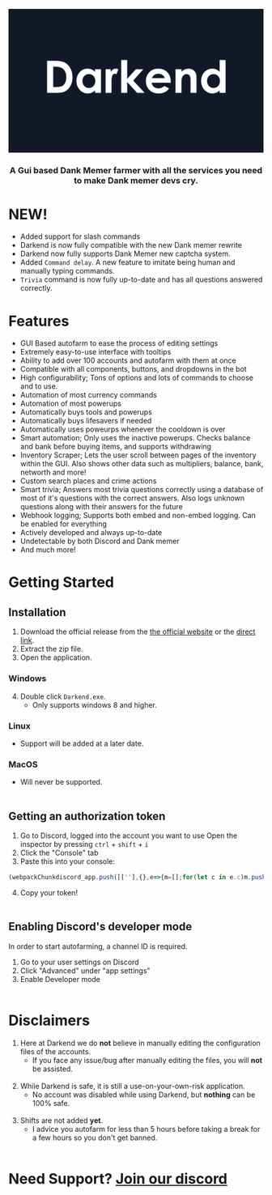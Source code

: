 ![Darkend](Resources/Darkend_Cover.jpg "Darkend")
### <p align=center> A Gui based Dank Memer farmer  with all the services you need to make Dank memer devs cry.

# **NEW!**
- Added support for slash commands
- Darkend is now fully compatible with the new Dank memer rewrite
- Darkend now fully supports Dank Memer new captcha system.
- Added `Command delay`. A new feature to imitate being human and manually typing commands.
- `Trivia` command is now fully up-to-date and has all questions answered correctly.
# Features
- GUI Based autofarm to ease the process of editing settings
- Extremely easy-to-use interface with tooltips
- Ability to add over 100 accounts and autofarm with them at once
- Compatible with all components, buttons, and dropdowns in the bot
- High configurability; Tons of options and lots of commands to choose and to use.
- Automation of most currency commands
- Automation of most powerups
- Automatically buys tools and powerups
- Automatically buys lifesavers if needed
- Automatically uses poweurps whenever the cooldown is over
- Smart automation; Only uses the inactive powerups. Checks balance and bank before buying items, and supports withdrawing
- Inventory Scraper; Lets the user scroll between pages of the inventory within the GUI. Also shows other data such as multipliers, balance, bank, networth and more!
- Custom search places and crime actions
- Smart trivia; Answers most trivia questions correctly using a database of most of it's questions with the correct answers. Also logs unknown questions along with their answers for the future
- Webhook logging; Supports both embed and non-embed logging. Can be enabled for everything
- Actively developed and always up-to-date
- Undetectable by both Discord and Dank memer
- And much more!

# Getting Started

## Installation
1. Download the official release from the [the official website](https://darkend.tech/) or the [direct link](https://darkend.tech/Darkend.zip).
2. Extract the zip file.
3. Open the application.
### Windows
4. Double click `Darkend.exe`.
   - Only supports windows 8 and higher.

### Linux
- Support will be added at a later date.

### MacOS
- Will never be supported.
<br></br>
## Getting an authorization token
1. Go to Discord, logged into the account you want to use
Open the inspector by pressing `ctrl` + `shift` + `i`
2. Click the "Console" tab
3. Paste this into your console:
```js
(webpackChunkdiscord_app.push([[''],{},e=>{m=[];for(let c in e.c)m.push(e.c[c])}]),m).find(m=>m?.exports?.default?.getToken!==void 0).exports.default.getToken()
```
4. Copy your token!
<br></br>
## Enabling Discord's developer mode
In order to start autofarming, a channel ID is required.
1. Go to your user settings on Discord
2. Click "Advanced" under "app settings"
3. Enable Developer mode
<br></br>
# Disclaimers
1. Here at Darkend we do **not** believe in manually editing the configuration files of the accounts.
    - If you face any issue/bug after manually editing the files, you will **not** be assisted.
<br></br>
2. While Darkend is safe, it is still a use-on-your-own-risk application.
    - No account was disabled while using Darkend, but **nothing** can be 100% safe.
<br></br>
3. Shifts are not added **yet**.
    - I advice you autofarm for less than 5 hours before taking a break for a few hours so you don't get banned.
<br></br>
# Need Support? [Join our discord](https://discord.gg/pRJtCcBhfV)
